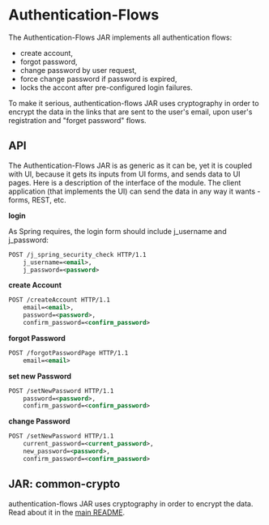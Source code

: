 Authentication-Flows
==================

The Authentication-Flows JAR implements all authentication flows: 
* create account, 
* forgot password, 
* change password by user request, 
* force change password if password is expired,
* locks the accont after pre-configured login failures.

To make it serious, authentication-flows JAR uses cryptography in order to encrypt the data in the links that are sent to the user's email, 
upon user's registration and "forget password" flows.

API
---------

The Authentication-Flows JAR is as generic as it can be, yet it is coupled with UI, because it gets its inputs from UI forms, and sends data
to UI pages. Here is a description of the interface of the module. The client application (that implements the UI) can send the data in any
way it wants - forms, REST, etc. 

**login**

As Spring requires, the login form should include j_username and j_password:
```xml
POST /j_spring_security_check HTTP/1.1
	j_username=<email>, 
	j_password=<password>
```

**create Account**

```xml
POST /createAccount HTTP/1.1
	email=<email>, 
	password=<password>,
	confirm_password=<confirm_password>
```

**forgot Password**
```xml
POST /forgotPasswordPage HTTP/1.1
	email=<email>
```

**set new Password**
```xml
POST /setNewPassword HTTP/1.1
	password=<password>,
	confirm_password=<confirm_password>
```

**change Password** 
```xml
POST /setNewPassword HTTP/1.1
	current_password=<current_password>,
	new_password=<password>,
	confirm_password=<confirm_password>
```

JAR: common-crypto
-------------
authentication-flows JAR uses cryptography in order to encrypt the data. Read about it in the [main README](/).

